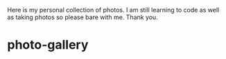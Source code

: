 Here is my personal collection of photos. I am still learning to code as well as taking photos so please bare with me. Thank you.

# photo-gallery
